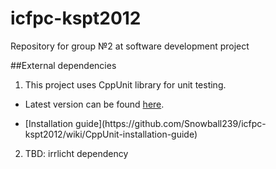icfpc-kspt2012
==============

Repository for group №2 at software development project

##External dependencies

1. This project uses CppUnit library for unit testing. 
  * Latest version can be found [here](http://sourceforge.net/projects/cppunit/).
  * <p> [Installation guide](https://github.com/Snowball239/icfpc-kspt2012/wiki/CppUnit-installation-guide)

2. TBD: irrlicht dependency